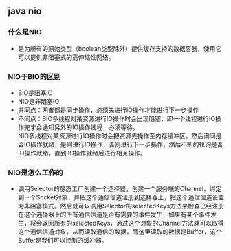 ## java nio
### 什么是NIO
  + 是为所有的原始类型（boolean类型除外）提供缓存支持的数据容器，使用它可以提供非阻塞式的高伸缩性网络。 
### NIO于BIO的区别
  + BIO是阻塞IO
  + NIO是非阻塞IO
  + 共同点：两者都是同步操作，必须先进行IO操作才能进行下一步操作
  + 不同点：BIO多线程对某资源进行IO操作时会出现阻塞，即一个线程进行IO操作完才会通知另外的IO操作线程，必须等待。<br>
    NIO多线程对某资源进行IO操作时会把资源先操作至内存缓冲区。然后询问是否IO操作就绪，是则进行IO操作，否则进行下一步操作，然后不断的轮询是否IO操作就绪，直到iIO操作就绪后进行相关操作。
### NIO是怎么工作的
 + 调用Selector的静态工厂创建一个选择器，创建一个服务端的Channel，绑定到一个Socket对象，并把这个通信信道注册到选择器上，把这个通信信道设置为非阻塞模式。然后就可以调用Selector的selectedKeys方法来检查已经注册在这个选择器上的所有通信信道是否有需要的事件发生，如果有某个事件发生，将会返回所有的selectedKeys，通过这个对象的Channel方法就可以取得这个通信信道对象，从而读取通信的数据，而这里读取的数据是Buffer，这个Buffer是我们可以控制的缓冲器。

